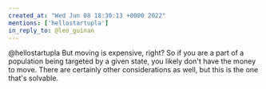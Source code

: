 ```yaml
---
created_at: "Wed Jun 08 18:30:13 +0000 2022"
mentions: ['hellostartupla']
in_reply_to: @leo_guinan
---
```


@hellostartupla But moving is expensive, right? So if you are a part of a population being targeted by a given state, you likely don't have the money to move. There are certainly other considerations as well, but this is the one that's solvable.